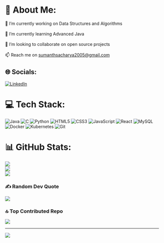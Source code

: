 # 💫 About Me:
🔭 I’m currently working on Data Structures and Algorithms<br><br>🌱 I’m currently learning Advanced Java<br><br>👯 I’m looking to collaborate on open source projects<br><br>📫 Reach me on sumanthsacharya2005@gmail.com

## 🌐 Socials:
[![LinkedIn](https://img.shields.io/badge/LinkedIn-%230077B5.svg?style=for-the-badge&logo=linkedin&logoColor=white)](https://www.linkedin.com/in/sumanth-acharya/) 

# 💻 Tech Stack:
![Java](https://img.shields.io/badge/java-%23ED8B00.svg?style=for-the-badge&logo=openjdk&logoColor=white) ![C](https://img.shields.io/badge/c-%2300599C.svg?style=for-the-badge&logo=c&logoColor=white) ![Python](https://img.shields.io/badge/python-3670A0?style=for-the-badge&logo=python&logoColor=ffdd54) ![HTML5](https://img.shields.io/badge/html5-%23E34F26.svg?style=for-the-badge&logo=html5&logoColor=white) ![CSS3](https://img.shields.io/badge/css3-%231572B6.svg?style=for-the-badge&logo=css3&logoColor=white) ![JavaScript](https://img.shields.io/badge/javascript-%23323330.svg?style=for-the-badge&logo=javascript&logoColor=%23F7DF1E) ![React](https://img.shields.io/badge/react-%2320232a.svg?style=for-the-badge&logo=react&logoColor=%2361DAFB) ![MySQL](https://img.shields.io/badge/mysql-4479A1.svg?style=for-the-badge&logo=mysql&logoColor=white) ![Docker](https://img.shields.io/badge/docker-%230db7ed.svg?style=for-the-badge&logo=docker&logoColor=white) ![Kubernetes](https://img.shields.io/badge/kubernetes-%23326ce5.svg?style=for-the-badge&logo=kubernetes&logoColor=white) ![Git](https://img.shields.io/badge/git-%23F05033.svg?style=for-the-badge&logo=git&logoColor=white)
# 📊 GitHub Stats:
![](https://github-readme-stats.vercel.app/api?username=sumanth-acharya&theme=react&hide_border=false&include_all_commits=false&count_private=false)<br/>
![](https://github-readme-streak-stats.herokuapp.com/?user=sumanth-acharya&theme=react&hide_border=false)<br/>
![](https://github-readme-stats.vercel.app/api/top-langs/?username=sumanth-acharya&theme=react&hide_border=false&include_all_commits=false&count_private=false&layout=compact)

### ✍️ Random Dev Quote
![](https://quotes-github-readme.vercel.app/api?type=horizontal&theme=react)

### 🔝 Top Contributed Repo
![](https://github-contributor-stats.vercel.app/api?username=sumanth-acharya&limit=5&theme=react&combine_all_yearly_contributions=true)

---
[![](https://visitcount.itsvg.in/api?id=sumanth-acharya&icon=0&color=0)](https://visitcount.itsvg.in)
